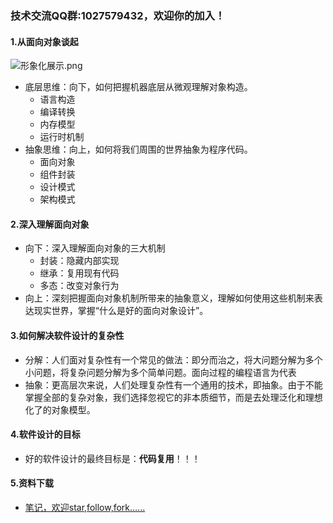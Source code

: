 ### 技术交流QQ群:1027579432，欢迎你的加入！
#### 1.从面向对象谈起
![形象化展示.png](https://upload-images.jianshu.io/upload_images/13407176-efa59c873a699e69.png?imageMogr2/auto-orient/strip%7CimageView2/2/w/1240)
- 底层思维：向下，如何把握机器底层从微观理解对象构造。
    - 语言构造
    - 编译转换
    - 内存模型
    - 运行时机制
- 抽象思维：向上，如何将我们周围的世界抽象为程序代码。
    - 面向对象
    - 组件封装
    - 设计模式
    - 架构模式
#### 2.深入理解面向对象
- 向下：深入理解面向对象的三大机制
    - 封装：隐藏内部实现
    - 继承：复用现有代码
    - 多态：改变对象行为
- 向上：深刻把握面向对象机制所带来的抽象意义，理解如何使用这些机制来表达现实世界，掌握“什么是好的面向对象设计”。
#### 3.如何解决软件设计的复杂性
- 分解：人们面对复杂性有一个常见的做法：即分而治之，将大问题分解为多个小问题，将复杂问题分解为多个简单问题。面向过程的编程语言为代表
- 抽象：更高层次来说，人们处理复杂性有一个通用的技术，即抽象。由于不能掌握全部的复杂对象，我们选择忽视它的非本质细节，而是去处理泛化和理想化了的对象模型。
#### 4.软件设计的目标
- 好的软件设计的最终目标是：**代码复用**！！！
#### 5.资料下载
- [笔记，欢迎star,follow,fork......](https://github.com/cdlwhm1217096231/cpp_ws/tree/master/C%2B%2B%E8%AE%BE%E8%AE%A1%E6%A8%A1%E5%BC%8F)